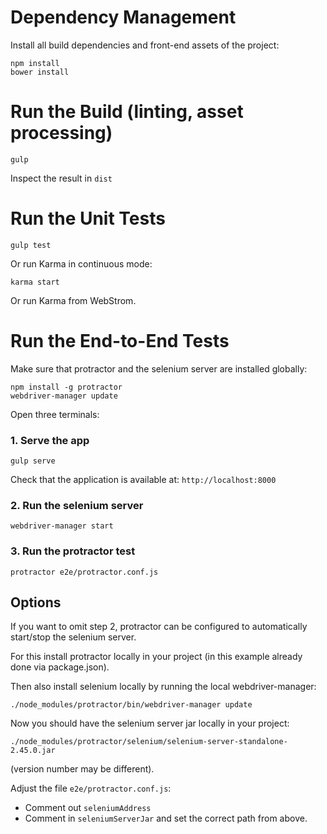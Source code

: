 # Dependency Management

Install all build dependencies and front-end assets of the project:

	npm install
	bower install
	
# Run the Build (linting, asset processing)

	gulp
	
Inspect the result in `dist`


# Run the Unit Tests

	gulp test
	
Or run Karma in continuous mode:

	karma start
	
Or run Karma from WebStrom.


# Run the End-to-End Tests

Make sure that protractor and the selenium server are installed globally:

	npm install -g protractor
	webdriver-manager update


Open three terminals:

### 1. Serve the app

	gulp serve

Check that the application is available at: `http://localhost:8000`


### 2. Run the selenium server

	webdriver-manager start


### 3. Run the protractor test

	protractor e2e/protractor.conf.js
	


## Options
If you want to omit step 2, protractor can be configured to automatically start/stop the selenium server.

For this install protractor locally in your project (in this example already done via package.json).

Then also install selenium locally by running the local webdriver-manager:

	./node_modules/protractor/bin/webdriver-manager update 
	
Now you should have the selenium server jar locally in your project:

	./node_modules/protractor/selenium/selenium-server-standalone-2.45.0.jar
	
(version number may be different).

Adjust the file `e2e/protractor.conf.js`:
- Comment out `seleniumAddress`
- Comment in `seleniumServerJar` and set the correct path from above.
